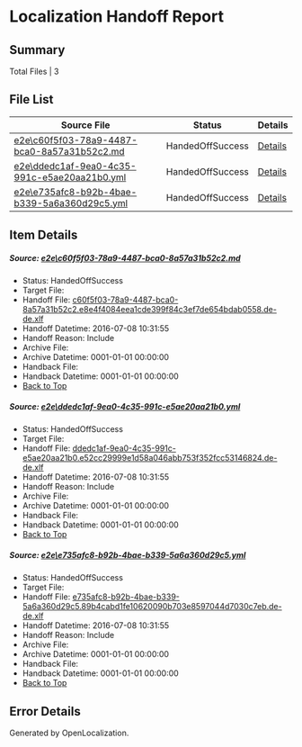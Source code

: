 # <a name='report-top'></a> Localization Handoff Report

## Summary
 Total Files | 3

## File List
 Source File | Status | Details 
 ----------- | ------ | ------- 
 [e2e\c60f5f03-78a9-4487-bca0-8a57a31b52c2.md](https://github.com/OpenLocalizationTestOrg/oltest/blob/3340d31b84f89a3bef7b2d5198215abfac4f52a0/e2e/c60f5f03-78a9-4487-bca0-8a57a31b52c2.md) | HandedOffSuccess | [Details](#ae26fb2628705d07ba734ff02273e90826fda55f2)
 [e2e\ddedc1af-9ea0-4c35-991c-e5ae20aa21b0.yml](https://github.com/OpenLocalizationTestOrg/oltest/blob/3340d31b84f89a3bef7b2d5198215abfac4f52a0/e2e/ddedc1af-9ea0-4c35-991c-e5ae20aa21b0.yml) | HandedOffSuccess | [Details](#59bde6f2931942d0c0ece4c75a3432130bf795813)
 [e2e\e735afc8-b92b-4bae-b339-5a6a360d29c5.yml](https://github.com/OpenLocalizationTestOrg/oltest/blob/3340d31b84f89a3bef7b2d5198215abfac4f52a0/e2e/e735afc8-b92b-4bae-b339-5a6a360d29c5.yml) | HandedOffSuccess | [Details](#ec879313b9007ac15948dd7407319aa72f4672795)

## Item Details
##### <a name='ae26fb2628705d07ba734ff02273e90826fda55f2'></a> Source: [e2e\c60f5f03-78a9-4487-bca0-8a57a31b52c2.md](https://github.com/OpenLocalizationTestOrg/oltest/blob/3340d31b84f89a3bef7b2d5198215abfac4f52a0/e2e/c60f5f03-78a9-4487-bca0-8a57a31b52c2.md)
* Status: HandedOffSuccess
* Target File: 
* Handoff File: [c60f5f03-78a9-4487-bca0-8a57a31b52c2.e8e4f4084eea1cde399f84c3ef7de654bdab0558.de-de.xlf](https://github.com/OpenLocalizationTestOrg/olhandoff-e2e/blob/0dd6139996b120d11b54486dd22617257a7efcb5/ol-handoff/OpenLocalizationTestOrg/oltest-dede-fly/ci/ht/c60f5f03-78a9-4487-bca0-8a57a31b52c2.e8e4f4084eea1cde399f84c3ef7de654bdab0558.de-de.xlf)
* Handoff Datetime: 2016-07-08 10:31:55
* Handoff Reason: Include
* Archive File: 
* Archive Datetime: 0001-01-01 00:00:00
* Handback File: 
* Handback Datetime: 0001-01-01 00:00:00
* [Back to Top](#report-top)

##### <a name='59bde6f2931942d0c0ece4c75a3432130bf795813'></a> Source: [e2e\ddedc1af-9ea0-4c35-991c-e5ae20aa21b0.yml](https://github.com/OpenLocalizationTestOrg/oltest/blob/3340d31b84f89a3bef7b2d5198215abfac4f52a0/e2e/ddedc1af-9ea0-4c35-991c-e5ae20aa21b0.yml)
* Status: HandedOffSuccess
* Target File: 
* Handoff File: [ddedc1af-9ea0-4c35-991c-e5ae20aa21b0.e52cc29999e1d58a046abb753f352fcc53146824.de-de.xlf](https://github.com/OpenLocalizationTestOrg/olhandoff-e2e/blob/0dd6139996b120d11b54486dd22617257a7efcb5/ol-handoff/OpenLocalizationTestOrg/oltest-dede-fly/ci/ht/ddedc1af-9ea0-4c35-991c-e5ae20aa21b0.e52cc29999e1d58a046abb753f352fcc53146824.de-de.xlf)
* Handoff Datetime: 2016-07-08 10:31:55
* Handoff Reason: Include
* Archive File: 
* Archive Datetime: 0001-01-01 00:00:00
* Handback File: 
* Handback Datetime: 0001-01-01 00:00:00
* [Back to Top](#report-top)

##### <a name='ec879313b9007ac15948dd7407319aa72f4672795'></a> Source: [e2e\e735afc8-b92b-4bae-b339-5a6a360d29c5.yml](https://github.com/OpenLocalizationTestOrg/oltest/blob/3340d31b84f89a3bef7b2d5198215abfac4f52a0/e2e/e735afc8-b92b-4bae-b339-5a6a360d29c5.yml)
* Status: HandedOffSuccess
* Target File: 
* Handoff File: [e735afc8-b92b-4bae-b339-5a6a360d29c5.89b4cabd1fe10620090b703e8597044d7030c7eb.de-de.xlf](https://github.com/OpenLocalizationTestOrg/olhandoff-e2e/blob/0dd6139996b120d11b54486dd22617257a7efcb5/ol-handoff/OpenLocalizationTestOrg/oltest-dede-fly/ci/ht/e735afc8-b92b-4bae-b339-5a6a360d29c5.89b4cabd1fe10620090b703e8597044d7030c7eb.de-de.xlf)
* Handoff Datetime: 2016-07-08 10:31:55
* Handoff Reason: Include
* Archive File: 
* Archive Datetime: 0001-01-01 00:00:00
* Handback File: 
* Handback Datetime: 0001-01-01 00:00:00
* [Back to Top](#report-top)


## Error Details

Generated by OpenLocalization.
